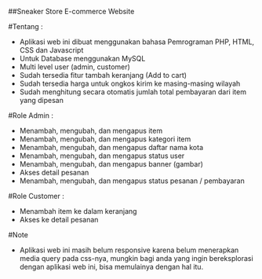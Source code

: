 ##Sneaker Store E-commerce Website

#Tentang :
- Aplikasi web ini dibuat menggunakan bahasa Pemrograman PHP, HTML, CSS dan Javascript
- Untuk Database menggunakan MySQL
- Multi level user (admin, customer)
- Sudah tersedia fitur tambah keranjang (Add to cart)
- Sudah tersedia harga untuk ongkos kirim ke masing-masing wilayah
- Sudah menghitung secara otomatis jumlah total pembayaran dari item yang dipesan

#Role Admin :
- Menambah, mengubah, dan mengapus item
- Menambah, mengubah, dan mengapus kategori item
- Menambah, mengubah, dan mengapus daftar nama kota
- Menambah, mengubah, dan mengapus status user
- Menambah, mengubah, dan mengapus banner (gambar)
- Akses detail pesanan
- Menambah, mengubah, dan mengapus status pesanan / pembayaran

#Role Customer :
- Menambah item ke dalam keranjang
- Akses ke detail pesanan

#Note
- Aplikasi web ini masih belum responsive karena belum menerapkan media query pada css-nya, mungkin bagi anda yang ingin bereksplorasi dengan aplikasi web ini, bisa memulainya dengan hal itu.
